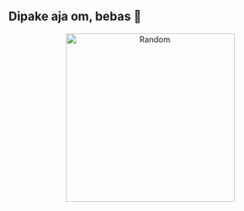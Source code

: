 ## Dipake aja om, bebas 🤙
<div align="center">
<img src="https://i.ibb.co/hMdzzfF/7f4f5b36bba3.webp" alt="Random" width="300" />

